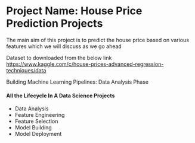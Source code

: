 # Project Name: House Price Prediction Projects
The main aim of this project is to predict the house price based on various features which we will discuss as we go ahead

Dataset to downloaded from the below link
https://www.kaggle.com/c/house-prices-advanced-regression-techniques/data

Building Machine Learning Pipelines: Data Analysis Phase

#### All the Lifecycle In A Data Science Projects
- Data Analysis
- Feature Engineering
- Feature Selection
- Model Building
- Model Deployment
